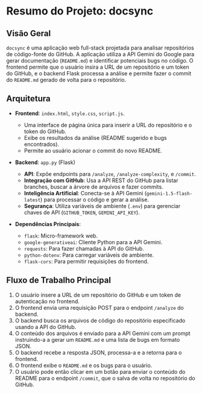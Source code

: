 # Resumo do Projeto: docsync

## Visão Geral

`docsync` é uma aplicação web full-stack projetada para analisar repositórios de código-fonte do GitHub. A aplicação utiliza a API Gemini do Google para gerar documentação (`README.md`) e identificar potenciais bugs no código. O frontend permite que o usuário insira a URL de um repositório e um token do GitHub, e o backend Flask processa a análise e permite fazer o commit do `README.md` gerado de volta para o repositório.

## Arquitetura

- **Frontend**: `index.html`, `style.css`, `script.js`.
  - Uma interface de página única para inserir a URL do repositório e o token do GitHub.
  - Exibe os resultados da análise (README sugerido e bugs encontrados).
  - Permite ao usuário acionar o commit do novo README.

- **Backend**: `app.py` (Flask)
  - **API**: Expõe endpoints para `/analyze`, `/analyze-complexity`, e `/commit`.
  - **Integração com GitHub**: Usa a API REST do GitHub para listar branches, buscar a árvore de arquivos e fazer commits.
  - **Inteligência Artificial**: Conecta-se à API Gemini (`gemini-1.5-flash-latest`) para processar o código e gerar a análise.
  - **Segurança**: Utiliza variáveis de ambiente (`.env`) para gerenciar chaves de API (`GITHUB_TOKEN`, `GEMINI_API_KEY`).

- **Dependências Principais**:
  - `flask`: Micro-framework web.
  - `google-generativeai`: Cliente Python para a API Gemini.
  - `requests`: Para fazer chamadas à API do GitHub.
  - `python-dotenv`: Para carregar variáveis de ambiente.
  - `flask-cors`: Para permitir requisições do frontend.

## Fluxo de Trabalho Principal

1.  O usuário insere a URL de um repositório do GitHub e um token de autenticação no frontend.
2.  O frontend envia uma requisição POST para o endpoint `/analyze` do backend.
3.  O backend busca os arquivos de código do repositório especificado usando a API do GitHub.
4.  O conteúdo dos arquivos é enviado para a API Gemini com um prompt instruindo-a a gerar um `README.md` e uma lista de bugs em formato JSON.
5.  O backend recebe a resposta JSON, processa-a e a retorna para o frontend.
6.  O frontend exibe o `README.md` e os bugs para o usuário.
7.  O usuário pode então clicar em um botão para enviar o conteúdo do README para o endpoint `/commit`, que o salva de volta no repositório do GitHub.
